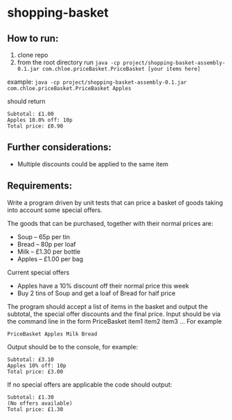 # shopping-basket

## How to run:
1. clone repo
2. from the root directory run 
`java -cp project/shopping-basket-assembly-0.1.jar com.chloe.priceBasket.PriceBasket [your items here]`

example:
`java -cp project/shopping-basket-assembly-0.1.jar com.chloe.priceBasket.PriceBasket Apples`

should return

```$xslt
Subtotal: £1.00
Apples 10.0% off: 10p
Total price: £0.90
```

## Further considerations:

- Multiple discounts could be applied to the same item 

## Requirements:
Write a program driven by unit tests that can price a basket of goods taking into account some special offers.
<p>
The goods that can be purchased, together with their normal prices are:
<p>

- Soup – 65p per tin
- Bread – 80p per loaf
- Milk – £1.30 per bottle
- Apples – £1.00 per bag
<p>
Current special offers

- Apples have a 10% discount off their normal price this week
- Buy 2 tins of Soup and get a loaf of Bread for half price
<p>
The program should accept a list of items in the basket and output the subtotal, the special offer discounts and the final price.
Input should be via the command line in the form PriceBasket item1 item2 item3 ...
For example

`PriceBasket Apples Milk Bread`

Output should be to the console, for example:
```
Subtotal: £3.10
Apples 10% off: 10p
Total price: £3.00
```
If no special offers are applicable the code should output:

```
Subtotal: £1.30
(No offers available)
Total price: £1.30
```